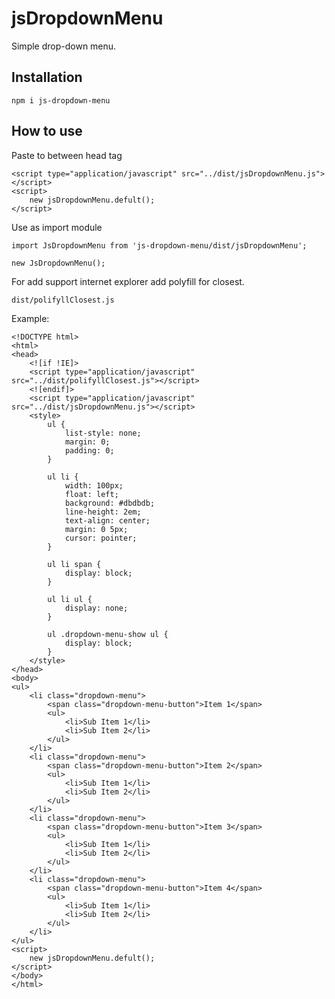 # jsDropdownMenu

Simple drop-down menu.

## Installation

```npm i js-dropdown-menu```

## How to use

Paste to between head tag 

```
<script type="application/javascript" src="../dist/jsDropdownMenu.js"></script>
<script>
    new jsDropdownMenu.defult();
</script>
```

Use as import module
```
import JsDropdownMenu from 'js-dropdown-menu/dist/jsDropdownMenu';

new JsDropdownMenu();
```

For add support internet explorer add polyfill for closest.

```dist/polifyllClosest.js```

Example: 
```
<!DOCTYPE html>
<html>
<head>
    <![if !IE]>
    <script type="application/javascript" src="../dist/polifyllClosest.js"></script>
    <![endif]>
    <script type="application/javascript" src="../dist/jsDropdownMenu.js"></script>
    <style>
        ul {
            list-style: none;
            margin: 0;
            padding: 0;
        }

        ul li {
            width: 100px;
            float: left;
            background: #dbdbdb;
            line-height: 2em;
            text-align: center;
            margin: 0 5px;
            cursor: pointer;
        }

        ul li span {
            display: block;
        }

        ul li ul {
            display: none;
        }

        ul .dropdown-menu-show ul {
            display: block;
        }
    </style>
</head>
<body>
<ul>
    <li class="dropdown-menu">
        <span class="dropdown-menu-button">Item 1</span>
        <ul>
            <li>Sub Item 1</li>
            <li>Sub Item 2</li>
        </ul>
    </li>
    <li class="dropdown-menu">
        <span class="dropdown-menu-button">Item 2</span>
        <ul>
            <li>Sub Item 1</li>
            <li>Sub Item 2</li>
        </ul>
    </li>
    <li class="dropdown-menu">
        <span class="dropdown-menu-button">Item 3</span>
        <ul>
            <li>Sub Item 1</li>
            <li>Sub Item 2</li>
        </ul>
    </li>
    <li class="dropdown-menu">
        <span class="dropdown-menu-button">Item 4</span>
        <ul>
            <li>Sub Item 1</li>
            <li>Sub Item 2</li>
        </ul>
    </li>
</ul>
<script>
    new jsDropdownMenu.defult();
</script>
</body>
</html>
```